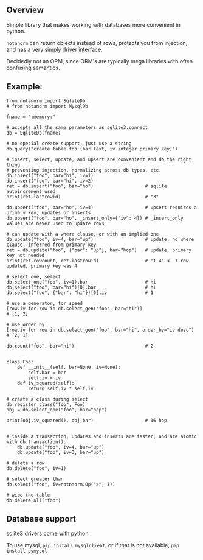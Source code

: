 ## Overview

Simple library that makes working with databases more convenient in python.

`notanorm` can return objects instead of rows, protects you from injection, and 
has a very simply driver interface.

Decidedly not an ORM, since ORM's are typically mega libraries with 
often confusing semantics.

## Example:


```
from notanorm import SqliteDb 
# from notanorm import MysqlDb 

fname = ":memory:"

# accepts all the same parameters as sqlite3.connect
db = SqliteDb(fname)

# no special create support, just use a string
db.query("create table foo (bar text, iv integer primary key)")

# insert, select, update, and upsert are convenient and do the right thing
# preventing injection, normalizing across db types, etc.
db.insert("foo", bar="hi", iv=1)
db.insert("foo", bar="hi", iv=2)
ret = db.insert("foo", bar="ho")                   # sqlite autoincrement used
print(ret.lastrowid)                               # "3"

db.upsert("foo", bar="ho", iv=4)                   # upsert requires a primary key, updates or inserts
db.upsert("foo", bar="ho", _insert_only={"iv": 4}) # _insert_only values are never used to update rows 

# can update with a where clause, or with an implied one
db.update("foo", iv=4, bar="up")                   # update, no where clause, inferred from primary key
ret = db.update("foo", {"bar": "up"}, bar="hop")   # update, primary key not needed
print(ret.rowcount, ret.lastrowid)                 # "1 4" <- 1 row updated, primary key was 4

# select_one, select
db.select_one("foo", iv=1).bar                     # hi
db.select("foo", bar="hi")[0].bar                  # hi
db.select("foo", {"bar": "hi"})[0].iv              # 1

# use a generator, for speed
[row.iv for row in db.select_gen("foo", bar="hi")]                      # [1, 2]

# use order_by
[row.iv for row in db.select_gen("foo", bar="hi", order_by="iv desc")   # [2, 1]

db.count("foo", bar="hi")                          # 2


class Foo:
    def __init__(self, bar=None, iv=None):
        self.bar = bar
        self.iv = iv
    def iv_squared(self):
        return self.iv * self.iv

# create a class during select
db.register_class("foo", Foo)
obj = db.select_one("foo", bar="hop")

print(obj.iv_squared(), obj.bar)                   # 16 hop


# inside a transaction, updates and inserts are faster, and are atomic
with db.transaction():
    db.update("foo", iv=4, bar="up")
    db.update("foo", iv=3, bar="up")

# delete a row
db.delete("foo", iv=1)

# select greater than
db.select("foo", iv=notnaorm.Op(">", 3))

# wipe the table
db.delete_all("foo")
```

## Database support

sqlite3 drivers come with python

To use mysql, `pip install mysqlclient`, or if that is not available, `pip install pymysql`
